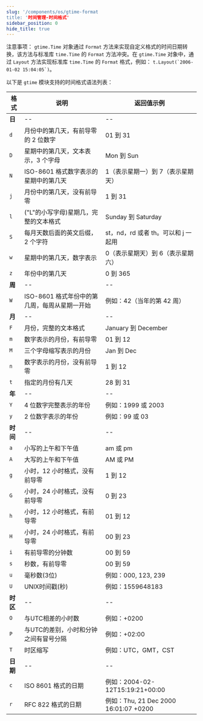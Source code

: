 ```yaml
---
slug: '/components/os/gtime-format
title: '时间管理-时间格式'
sidebar_position: 0
hide_title: true
---
```


注意事项： `gtime.Time` 对象通过 `Format` 方法来实现自定义格式的时间日期转换，该方法与标准库 `time.Time` 的 `Format` 方法冲突。在 `gtime.Time` 对象中，通过 `Layout` 方法实现标准库 `time.Time` 的 `Format` 格式，例如： ``t.Layout(`2006-01-02 15:04:05`)``。

以下是 `gtime` 模块支持的时间格式语法列表：

| 格式 | 说明 | 返回值示例 |
| --- | --- | --- |
| **日** | -- | -- |
| `d` | 月份中的第几天，有前导零的 2 位数字 | 01 到 31 |
| `D` | 星期中的第几天，文本表示，3 个字母 | Mon 到 Sun |
| `N` | ISO-8601 格式数字表示的星期中的第几天 | 1（表示星期一）到 7（表示星期天） |
| `j` | 月份中的第几天，没有前导零 | 1 到 31 |
| `l` | ("L"的小写字母)星期几，完整的文本格式 | Sunday 到 Saturday |
| `S` | 每月天数后面的英文后缀，2 个字符 | st，nd，rd 或者 th。可以和 j 一起用 |
| `w` | 星期中的第几天，数字表示 | 0（表示星期天）到 6（表示星期六） |
| `z` | 年份中的第几天 | 0 到 365 |
| **周** | -- | -- |
| `W` | ISO-8601 格式年份中的第几周，每周从星期一开始 | 例如：42（当年的第 42 周） |
| **月** | -- | -- |
| `F` | 月份，完整的文本格式 | January 到 December |
| `m` | 数字表示的月份，有前导零 | 01 到 12 |
| `M` | 三个字母缩写表示的月份 | Jan 到 Dec |
| `n` | 数字表示的月份，没有前导零 | 1 到 12 |
| `t` | 指定的月份有几天 | 28 到 31 |
| **年** | -- | -- |
| `Y` | 4 位数字完整表示的年份 | 例如：1999 或 2003 |
| `y` | 2 位数字表示的年份 | 例如：99 或 03 |
| **时间** | -- | -- |
| `a` | 小写的上午和下午值 | am 或 pm |
| `A` | 大写的上午和下午值 | AM 或 PM |
| `g` | 小时，12 小时格式，没有前导零 | 1 到 12 |
| `G` | 小时，24 小时格式，没有前导零 | 0 到 23 |
| `h` | 小时，12 小时格式，有前导零 | 01 到 12 |
| `H` | 小时，24 小时格式，有前导零 | 00 到 23 |
| `i` | 有前导零的分钟数 | 00 到 59 |
| `s` | 秒数，有前导零 | 00 到 59 |
| `u` | 毫秒数(3位) | 例如：000, 123, 239 |
| `U` | UNIX时间戳(秒) | 例如：1559648183 |
| **时区** | -- | -- |
| `O` | 与UTC相差的小时数 | 例如：+0200 |
| `P` | 与UTC的差别，小时和分钟之间有冒号分隔 | 例如：+02:00 |
| `T` | 时区缩写 | 例如：UTC，GMT，CST |
| **日期** | -- | -- |
| `c` | ISO 8601 格式的日期 | 例如：2004-02-12T15:19:21+00:00 |
| `r` | RFC 822 格式的日期 | 例如：Thu, 21 Dec 2000 16:01:07 +0200 |